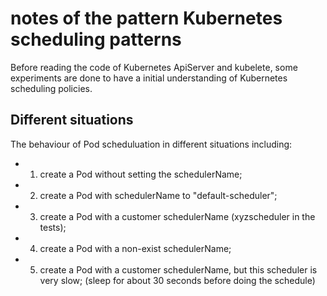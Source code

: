  # notes of the pattern Kubernetes scheduling patterns #
 Before reading the code of Kubernetes ApiServer and kubelete, some experiments are done to have a initial understanding
 of Kubernetes scheduling policies.
 
 ## Different situations ##
 
The behaviour of Pod scheduluation in different situations including:

* 1. create a Pod without setting the schedulerName;
* 2. create a Pod with schedulerName to "default-scheduler";
* 3. create a Pod with a customer schedulerName (xyzscheduler in the tests);
* 4. create a Pod with a non-exist schedulerName;
* 5. create a Pod with a customer schedulerName, but this scheduler is very slow;
    (sleep for about 30 seconds before doing the schedule)
    

